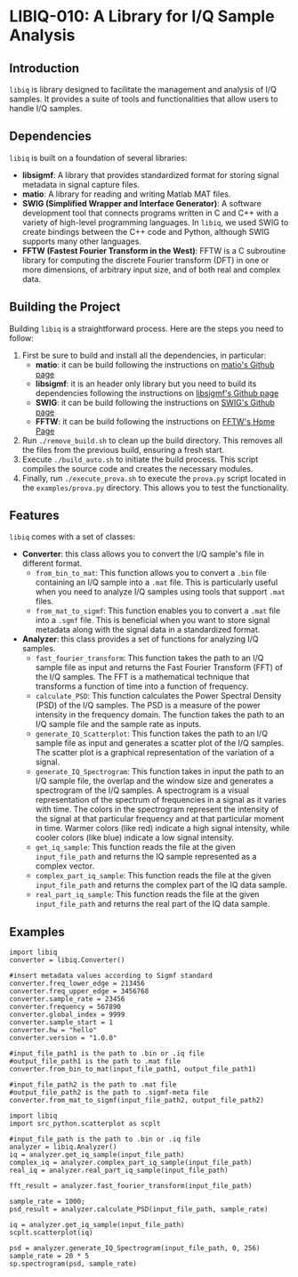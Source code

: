 # LIBIQ-010: A Library for I/Q Sample Analysis

## Introduction
`libiq` is library designed to facilitate the management and analysis of I/Q samples. It provides a suite of tools and functionalities that allow users to handle I/Q samples.

## Dependencies
`libiq` is built on a foundation of several libraries:

- **libsigmf**: A library that provides standardized format for storing signal metadata in signal capture files.
- **matio**: A library for reading and writing Matlab MAT files.
- **SWIG (Simplified Wrapper and Interface Generator)**: A software development tool that connects programs written in C and C++ with a variety of high-level programming languages. In `libiq`, we used SWIG to create bindings between the C++ code and Python, although SWIG supports many other languages.
- **FFTW (Fastest Fourier Transform in the West)**: FFTW is a C subroutine library for computing the discrete Fourier transform (DFT) in one or more dimensions, of arbitrary input size, and of both real and complex data.

## Building the Project
Building `libiq` is a straightforward process. Here are the steps you need to follow:

1. First be sure to build and install all the dependencies, in particular:
    - **matio**: it can be build following the instructions on [matio's Github page](https://github.com/tbeu/matio?tab=readme-ov-file#22-building-matio)
    - **libsigmf**: it is an header only library but you need to build its dependencies following the instructions on [libsigmf's Github page](https://github.com/deepsig/libsigmf)
    - **SWIG**: it can be build following the instructions on [SWIG's Github page](https://github.com/swig/swig)
    - **FFTW**: it can be build following the instructions on [FFTW's Home Page](https://www.fftw.org/)
3. Run `./remove_build.sh` to clean up the build directory. This removes all the files from the previous build, ensuring a fresh start.
4. Execute `./build_auto.sh` to initiate the build process. This script compiles the source code and creates the necessary modules.
5. Finally, run `./execute_prova.sh` to execute the `prova.py` script located in the `examples/prova.py` directory. This allows you to test the functionality.

## Features
`libiq` comes with a set of classes:

- **Converter**: this class allows you to convert the I/Q sample's file in different format. 
    - `from_bin_to_mat`: This function allows you to convert a `.bin` file containing an I/Q sample into a `.mat` file. This is particularly useful when you need to analyze I/Q samples using tools that support `.mat` files.
    - `from_mat_to_sigmf`: This function enables you to convert a `.mat` file into a `.sgmf` file. This is beneficial when you want to store signal metadata along with the signal data in a standardized format.
- **Analyzer**: this class provides a set of functions for analyzing I/Q samples.
    - `fast_fourier_transform`: This function takes the path to an I/Q sample file as input and returns the Fast Fourier Transform (FFT) of the I/Q samples. The FFT is a mathematical technique that transforms a function of time into a function of frequency.
    - `calculate_PSD`: This function calculates the Power Spectral Density (PSD) of the I/Q samples. The PSD is a measure of the power intensity in the frequency domain. The function takes the path to an I/Q sample file and the sample rate as inputs.
    - `generate_IQ_Scatterplot`: This function takes the path to an I/Q sample file as input and generates a scatter plot of the I/Q samples. The scatter plot is a graphical representation of the variation of a signal.
    - `generate_IQ_Spectrogram`: This function takes in input the path to an I/Q sample file, the overlap and the window size and generates a spectrogram of the I/Q samples. A spectrogram is a visual representation of the spectrum of frequencies in a signal as it varies with time. The colors in the spectrogram represent the intensity of the signal at that particular frequency and at that particular moment in time. Warmer colors (like red) indicate a high signal intensity, while cooler colors (like blue) indicate a low signal intensity.
    - `get_iq_sample`: This function reads the file at the given `input_file_path` and returns the IQ sample represented as a complex vector.
    - `complex_part_iq_sample`: This function reads the file at the given `input_file_path` and returns the complex part of the IQ data sample.
    - `real_part_iq_sample`: This function reads the file at the given `input_file_path` and returns the real part of the IQ data sample.



## Examples
```
import libiq
converter = libiq.Converter() 

#insert metadata values according to Sigmf standard
converter.freq_lower_edge = 213456
converter.freq_upper_edge = 3456768
converter.sample_rate = 23456
converter.frequency = 567890
converter.global_index = 9999
converter.sample_start = 1
converter.hw = "hello"
converter.version = "1.0.0"

#input_file_path1 is the path to .bin or .iq file
#output_file_path1 is the path to .mat file
converter.from_bin_to_mat(input_file_path1, output_file_path1)

#input_file_path2 is the path to .mat file
#output_file_path2 is the path to .sigmf-meta file
converter.from_mat_to_sigmf(input_file_path2, output_file_path2)
```

```
import libiq
import src_python.scatterplot as scplt

#input_file_path is the path to .bin or .iq file
analyzer = libiq.Analyzer()
iq = analyzer.get_iq_sample(input_file_path)
complex_iq = analyzer.complex_part_iq_sample(input_file_path)
real_iq = analyzer.real_part_iq_sample(input_file_path)

fft_result = analyzer.fast_fourier_transform(input_file_path)

sample_rate = 1000;
psd_result = analyzer.calculate_PSD(input_file_path, sample_rate)

iq = analyzer.get_iq_sample(input_file_path)
scplt.scatterplot(iq)

psd = analyzer.generate_IQ_Spectrogram(input_file_path, 0, 256)
sample_rate = 20 * 5
sp.spectrogram(psd, sample_rate)
```
